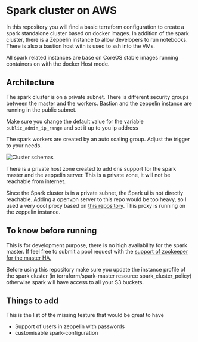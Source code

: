 # Spark cluster on AWS
In this repository you will find a basic terraform configuration to create a spark standalone cluster based on docker images.
In addition of the spark cluster, there is a Zeppelin instance to allow developers to run notebooks.
There is also a bastion host with is used to ssh into the VMs.

All spark related instances are base on CoreOS stable images running containers on with the docker Host mode.

## Architecture
The spark cluster is on a private subnet. There is different security groups between the master and the workers.
Bastion and the zeppelin instance are running in the public subnet.

Make sure you change the default value for the variable `public_admin_ip_range` and set it up to you ip address

The spark workers are created by an auto scaling group. Adjust the trigger to your needs.

![Cluster schemas](https://markthebault/spark-cluster-aws/raw/master/spark-cluster.png)

There is a private host zone created to add dns support for the spark master and the zeppelin server. This is a private zone, it will not be reachable from internet.

Since the Spark cluster is in a private subnet, the Spark ui is not directly reachable. Adding a openvpn server to this repo would be too heavy, so I used a very cool proxy based on [this repository](https://github.com/aseigneurin/spark-ui-proxy). This proxy is running on the zeppelin instance.

## To know before running
This is for development purpose, there is no high availability for the spark master. If feel free to submit a pool request with the [support of zookeeper for the master HA.](https://spark.apache.org/docs/latest/spark-standalone.html#high-availability)

Before using this repository make sure you update the instance profile of the spark cluster (in terraform/spark-master resource spark_cluster_policy) otherwise spark will have access to all your S3 buckets.

## Things to add
This is the list of the missing feature that would be great to have
- Support of users in zeppelin with passwords
- customisable spark-configuration
